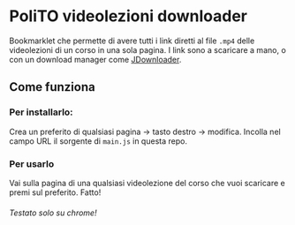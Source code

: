 # PoliTO videolezioni downloader
Bookmarklet che permette di avere tutti i link diretti al file `.mp4` delle videolezioni di un corso in una sola pagina.
I link sono a scaricare a mano, o con un download manager come [JDownloader](http://jdownloader.org/jdownloader2).

## Come funziona
### Per installarlo:
Crea un preferito di qualsiasi pagina -> tasto destro -> modifica.
Incolla nel campo URL il sorgente di `main.js` in questa repo.

### Per usarlo
Vai sulla pagina di una qualsiasi videolezione del corso che vuoi scaricare e premi sul preferito. Fatto!

###### Testato solo su chrome!

